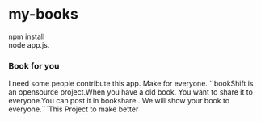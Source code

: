 # my-books
npm install<br />
node app.js.

### Book for you

I need some people contribute this app. Make for everyone.
``bookShift is an opensource project.When you have a old book. You want to share it to everyone.You can post it in bookshare . We will show your book to everyone.```This Project to make better 
